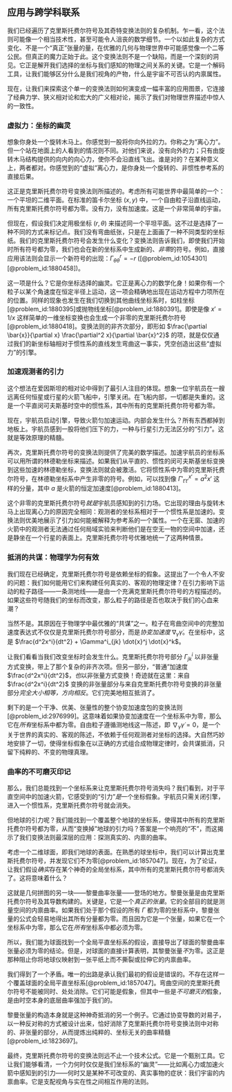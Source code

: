 ## 应用与跨学科联系

我们已经遍历了克里斯托费尔符号及其奇特变换法则的复杂机制。乍一看，这个法则可能像一个相当技术性，甚至可能令人沮丧的数学细节。一个以如此复杂的方式变化、不是一个“真正”张量的量，在优雅的几何与物理世界中可能感觉像一个二等公民。但真正的魔力正始于此。这个变换法则不是一个缺陷，而是一个深刻的洞见。它正是解开我们选择的坐标与我们感知的物理之间关系的关键。它是一个解码工具，让我们能够区分什么是我们视角的产物，什么是宇宙不可否认的内禀属性。

现在，让我们来探索这个单一的变换法则如何演变成一幅丰富的应用图景，它连接了经典力学、狭义相对论和宏大的广义相对论，揭示了我们对物理世界描述中惊人的一致性。

### 虚拟力：坐标的幽灵

想象你身处一个旋转木马上。你感觉到一股将你向外拉的力。你称之为“离心力”。但一个站在地面上的人看到的情况则不同。对他们来说，没有向外的力；只有由旋转木马结构提供的向内的向心力，使你不会沿直线飞出。谁是对的？在某种意义上，两者都对。你感觉到的“虚拟”离心力，是你身处一个旋转的、非惯性参考系的直接后果。

这正是克里斯托费尔符号变换法则所描述的。考虑所有可能世界中最简单的一个：一个平坦的二维平面。在标准的笛卡尔坐标 $(x, y)$ 中，一个自由粒子沿直线运动，所有克里斯托费尔符号都为零。没有力，没有加速度。这是一个非常简单的宇宙。

但现在，假设我们决定用极坐标 $(r, \theta)$ 来描述同一个平坦平面。这不过是选择了一种不同的方式来标记点。我们没有弯曲纸张，只是在上面画了一种不同类型的坐标纸。我们的克里斯托费尔符号会发生什么变化？变换法则告诉我们，即使我们开始时所有符号都为零，我们也会在新的坐标系中生成新的、*非零*的符号。例如，直接应用该法则会显示一个新符号的出现：$\Gamma^r_{\theta\theta} = -r$ ([@problem_id:1054301] [@problem_id:1880458])。

这一项是什么？它是你坐标选择的幽灵。它正是离心力的数学化身！如果你有一个粒子以某个角速度在恒定半径上运动，这一项会精确地出现在运动方程中力项所在的位置。同样的现象也发生在我们切换到其他曲线坐标系时，如柱坐标[@problem_id:1880395]或抛物线坐标[@problem_id:1880391]。即使是像 $x' = 1/x$ 这样简单的一维坐标变换也会生成一个非零的克里斯托费尔符号[@problem_id:1880418]。变换法则的非齐次部分，即形如 $\frac{\partial \bar{x}}{\partial x} \frac{\partial^2 x}{\partial \bar{x}^2}$ 的项，就是仅仅通过我们的新坐标轴相对于惯性系的直线发生弯曲这一事实，凭空创造出这些“虚拟力”的引擎。

### 加速观测者的引力

这个想法在爱因斯坦的相对论中得到了最引人注目的体现。想象一位宇航员在一艘远离任何恒星或行星的火箭飞船中，引擎关闭。在飞船内部，一切都是失重的。这是一个平直闵可夫斯基时空中的惯性系，其中所有的克里斯托费尔符号都为零。

现在，宇航员启动引擎，导致火箭匀加速运动。内部会发生什么？所有东西都掉到地板上。宇航员感到一股将他们压下的力，一种与行星引力无法区分的“引力”。这就是等效原理的精髓。

再次，克里斯托费尔符号的变换法则提供了完美的数学描述。加速宇航员的坐标系可以用所谓的林德勒坐标来描述。如果我们从平直的、惯性的闵可夫斯基坐标变换到这些加速的林德勒坐标，变换法则就会被激活。它将惯性系中为零的克里斯托费尔符号，在林德勒坐标系中产生非零的符号。例如，可以找到像 $\Gamma'^{x'}_{t't'} = a^2 x'$ 这样的分量，其中 $a$ 是火箭的恒定加速度[@problem_id:1880413]。

这个非零的克里斯托费尔符号*就是*宇航员感知到的引力场。它出现的理由与旋转木马上出现离心力的原因完全相同：观测者的坐标系相对于一个惯性系是加速的。变换法则优美地展示了引力如何能被解释为参考系的一个属性。一个在无窗、加速的火箭中的观测者无法通过任何局域实验来判断他们是在空无一物的空间中加速，还是静坐在一个行星的表面上。克里斯托费尔符号优雅地统一了这两种情景。

### 抵消的共谋：物理学为何有效

我们现在已经确定，克里斯托费尔符号是依赖坐标的假象。这提出了一个令人不安的问题：我们如何能用它们来构建任何真实的、客观的物理定律？在引力影响下运动的粒子路径——一条测地线——是由一个充满克里斯托费尔符号的方程描述的。如果这些符号随我们的坐标而改变，那么粒子的路径是否也取决于我们的心血来潮？

当然不是。其原因在于物理学中最优雅的“共谋”之一。粒子在弯曲空间中的完整加速度表达式不仅仅是克里斯托费尔符号部分，而是*协变加速度* $\nabla_{\dot\gamma}\dot\gamma$。在坐标中，这是 $\frac{d^2x^i}{dt^2} + \Gamma^i_{jk} \dot{x}^j \dot{x}^k$。

让我们看看当我们改变坐标时会发生什么。克里斯托费尔符号部分 $\Gamma^i_{jk}$ 以非张量方式变换，带上了那个复杂的非齐次项。但另一部分，“普通”加速度 $\frac{d^2x^i}{dt^2}$，*也*以非张量方式变换！奇迹就在这里：来自 $\frac{d^2x^i}{dt^2}$ 变换的非张量部分与来自克里斯托费尔符号变换的非张量部分*完全大小相等，方向相反*。它们完美地相互抵消了。

剩下的是一个干净、优美、张量性的整个协变加速度包的变换法则[@problem_id:2976999]。这意味着如果协变加速度在一个坐标系中为零，那么它在*所有*坐标系中都为零。自由粒子遵循测地线这一陈述，即 $\nabla_{\dot\gamma}\dot\gamma = 0$，是一个关于世界的真实的、客观的陈述，不依赖于任何观测者对坐标的选择。大自然巧妙地安排了一切，使得坐标假象在以正确的方式组合成物理定律时，会共谋抵消，只留下纯粹的、不变的物理真理。

### 曲率的不可磨灭印记

那么，我们总能找到一个坐标系来让克里斯托费尔符号消失吗？我们看到，对于平直空间中的加速火箭，它感受到的“引力”*是*一个坐标假象。宇航员只需关闭引擎，进入一个惯性系，克里斯托费尔符号就会消失。

但地球的引力呢？我们能找到一个覆盖整个地球的坐标系，使得其中所有的克里斯托费尔符号都为零，从而“变换掉”地球的引力吗？答案是一个响亮的“不”，而这揭示了我们变换法则最深层的应用：探测真实的、内禀的曲率。

考虑一个二维球面，即我们地球的表面。在熟悉的球坐标中，我们可以计算出克里斯托费尔符号，并发现它们不为零[@problem_id:1857047]。现在，为了论证，让我们假设*确实*存在某个神奇的全局坐标系，其中所有的克里斯托费尔符号都消失了。这将意味着什么？

这就是几何拼图的另一块——黎曼曲率张量——登场的地方。黎曼张量是由克里斯托费尔符号及其导数构建的。关键是，它是一个*真正的张量*。它的全部目的就是测量空间的内禀曲率。如果我们处于那个假设的所有 $\Gamma$ 都为零的坐标系中，黎曼张量的公式会轻易地得出其所有分量都为零。而且因为它是一个张量，如果它在一个坐标系中为零，那么它在*所有*坐标系中都必须为零。

所以，我们能为球面找到一个全局平直坐标系的假设，直接导出了球面的黎曼曲率张量必须为零的结论。但是，对球面的直接计算表明，其黎曼张量*不*为零。这正是那种阻止你将地球仪映射到一张平纸上而不撕裂或拉伸它的内禀曲率。

我们得到了一个矛盾。唯一的出路是承认我们最初的假设是错误的。不存在这样一个覆盖球面的全局平直坐标系[@problem_id:1857047]。弯曲空间的克里斯托费尔符号不能被同时、处处消除。它们可能是假象，但其中一些是*不可磨灭的*假象，是由时空本身的底层曲率强加于我们的。

黎曼张量的构造本身就是这种神奇抵消的另一个例子。它通过协变导数的对易子，以一种反对称的方式被设计出来，恰好消除了克里斯托费尔符号变换法则中对称的、非张量的部分，从而提炼出纯粹的、坐标无关的曲率精髓[@problem_id:1823697]。

最终，克里斯托费尔符号的变换法则远不止一个技术公式。它是一个甄别工具。它让我们能够看清，一个力何时仅仅是我们坐标系的“幽灵”——比如离心力或加速火箭中感知到的引力——何时又是某种不可改变的、真实事物的症状：我们宇宙的内禀曲率。它是支配视角与实在性之间相互作用的法则。